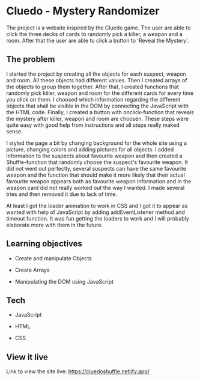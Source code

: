 # Cluedo - Mystery Randomizer

The project is a website inspired by the Cluedo game. The user are able to click the three decks of cards to randomly pick a killer, a weapon and a room. After that the user are able to click a button to 'Reveal the Mystery'. 

## The problem

I started the project by creating all the objects for each suspect, weapon and room. All these objects had different values. Then I created arrays of the objects to group them together. After that, I created functions that randomly pick killer, weapon and room for the different cards for every time you click on them. I choosed which information regarding the different objects that shall be visible in the DOM by connecting the JavaScript with the HTML code. Finally, I created a button with onclick-function that reveals the mystery after killer, weapon and room are choosen. These steps were quite easy with good help from instructions and all steps really maked sense. 

I styled the page a bit by changing background for the whole site using a picture, changing colors and adding pictures for all objects. I added information to the suspects about favourite weapon and then created a Shuffle-function that randomly choose the suspect's favourite weapon. It did not went out perfectly, several suspects can have the same favourite weapon and the function that should make it more likely that their actual favourite weapon appears both as favourite weapon information and in the weapon card did not really worked out the way I wanted. I made several tries and then removed it due to lack of time. 

At least I got the loader animation to work in CSS and I got it to appear as wanted with help of JavaScript by adding addEventListener method and timeout function. It was fun getting the loaders to work and I will probably elaborate more with them in the future.

## Learning objectives

- Create and manipulate Objects

- Create Arrays

- Manipulating the DOM using JavaScript

## Tech

- JavaScript

- HTML

- CSS 

## View it live

Link to view the site live: https://cluedoshuffle.netlify.app/

